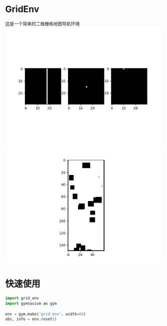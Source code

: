 # GridEnv
这是一个简单的二维栅格地图导航环境
![osb](/image/obs.png)
![render](/image/render.png)

# 快速使用

```python
import grid_env
import gymnasium as gym

env = gym.make('grid_env', width=60)
obs, info = env.reset()
```


